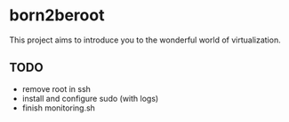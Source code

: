 # born2beroot

This project aims to introduce you to the wonderful world of virtualization.

## TODO

- remove root in ssh
- install and configure sudo (with logs)
- finish monitoring.sh
